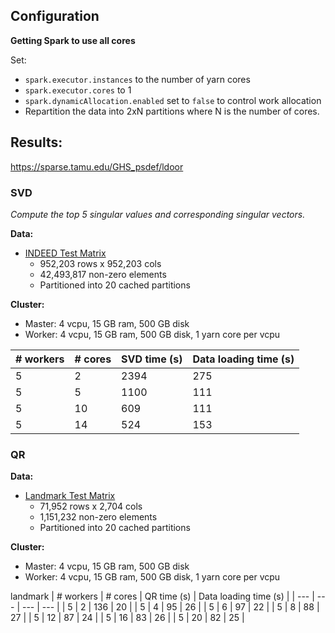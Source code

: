 ## Configuration

**Getting Spark to use all cores**

Set:

- `spark.executor.instances` to the number of yarn cores
- `spark.executor.cores` to 1
- `spark.dynamicAllocation.enabled` set to `false` to control work allocation
- Repartition the data into 2xN partitions where N is the number of cores.


## Results:

https://sparse.tamu.edu/GHS_psdef/ldoor

### SVD
*Compute the top 5 singular values and corresponding singular vectors.*

**Data:**
- [INDEED Test Matrix](https://sparse.tamu.edu/GHS_psdef/ldoor)
  - 952,203 rows x 952,203 cols
  - 42,493,817 non-zero elements
  - Partitioned into 20 cached partitions

**Cluster:**
- Master: 4 vcpu, 15 GB ram, 500 GB disk
- Worker: 4 vcpu, 15 GB ram, 500 GB disk, 1 yarn core per vcpu

| # workers | # cores 	| SVD time (s)	| Data loading time (s) |
|--- |---	|---	| ----    |
| 5   |  2  | 2394 | 275 |
| 5   |  5  | 1100 | 111 |
| 5   |  10 | 609 | 111 |
| 5   |  14 | 524 | 153 |

### QR
**Data:**
- [Landmark Test Matrix](https://sparse.tamu.edu/GHS_psdef/landmark)
  - 71,952 rows x 2,704 cols
  - 1,151,232 non-zero elements
  - Partitioned into 20 cached partitions

**Cluster:**
- Master: 4 vcpu, 15 GB ram, 500 GB disk
- Worker: 4 vcpu, 15 GB ram, 500 GB disk, 1 yarn core per vcpu

landmark
| # workers | # cores | QR time (s) | Data loading time (s) |
| --- | ---	| --- | --- |
|  5  |   2 | 136 |  20 |
|  5  |   4 |  95 |  26 |
|  5  |   6 |  97 |  22 |
|  5  |   8 |  88 |  27 |
|  5  |  12 |  87 |  24 |
|  5  |  16 |  83 |  26 |
|  5  |  20 |  82 |  25 |

